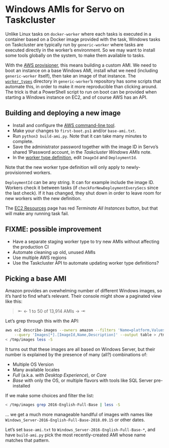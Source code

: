 # Windows AMIs for Servo on Taskcluster

Unlike Linux tasks on `docker-worker` where each tasks is executed in a container
based on a Docker image provided with the task,
Windows tasks on Taskcluster are typically run by `generic-worker`
where tasks are executed directly in the worker’s environment.
So we may want to install some tools globally on the system, to make them available to tasks.

With the [AWS provisioner], this means building a custom AMI.
We need to boot an instance on a base Windows AMI,
install what we need (including `generic-worker` itself),
then take an image of that instance.
The [`worker_types`] directory in `generic-worker`’s repository
has some scripts that automate this,
in order to make it more reproducible than clicking around.
The trick is that a PowerShell script to run on boot can be provided
when starting a Windows instance on EC2, and of course AWS has an API.

[AWS provisioner]: https://docs.taskcluster.net/docs/reference/integrations/aws-provisioner/references/api
[`worker_types`]: https://github.com/taskcluster/generic-worker/blob/master/worker_types/


## Building and deploying a new image

* Install and configure the [AWS command-line tool].
* Make your changes to `first-boot.ps1` and/or `base-ami.txt`.
* Run `python3 build-ami.py`. Note that it can take many minutes to complete.
* Save the administrator password together with the image ID
  in Servo’s shared 1Password account, in the *Taskcluster Windows AMIs* note.
* In the [worker type definition], edit `ImageId` and `DeploymentId`.

Note that the new worker type definition will only apply to newly-provisionned workers.

`DeploymentId` can be any string. It can for example include the image ID.
Workers check it between tasks (if `checkForNewDeploymentEverySecs` since the last check).
If it has changed, they shut down in order to leave room for new workers with the new definition.

The [EC2 Resources] page has red *Terminate All Instances* button,
but that will make any running task fail.

[AWS command-line tool]: https://docs.aws.amazon.com/cli/latest/userguide/cli-chap-welcome.html
[worker type definition]: https://tools.taskcluster.net/aws-provisioner/servo-win2016/edit
[EC2 Resources]: https://tools.taskcluster.net/aws-provisioner/servo-win2016/resources


## FIXME: possible improvement

* Have a separate staging worker type to try new AMIs without affecting the production CI
* Automate cleaning up old, unused AMIs
* Use multiple AWS regions
* Use the Taskcluster API to automate updating worker type definitions?


## Picking a base AMI

Amazon provides an ovewhelming number of different Windows images,
so it’s hard to find what’s relevant.
Their console might show a paginated view like this:

> ⇤ ← 1 to 50 of 13,914 AMIs → ⇥

Let’s grep through this with the API:

```sh
aws ec2 describe-images --owners amazon --filters 'Name=platform,Values=windows' \
    --query 'Images[*].[ImageId,Name,Description]' --output table > /tmp/images
< /tmp/images less -S
```

It turns out that these images are all based on Windows Server,
but their number is explained by the presence of many (all?) combinations of:

* Multiple OS Version
* Many available locales
* *Full* (a.k.a. *with Desktop Experience*), or *Core*
* *Base* with only the OS, or multiple flavors with tools like SQL Server pre-installed

If we make some choices and filter the list:

```sh
< /tmp/images grep 2016-English-Full-Base | less -S
```

… we get a much more manageable handlful of images with names like
`Windows_Server-2016-English-Full-Base-2018.09.15` or other dates.

Let’s set `base-ami.txt` to `Windows_Server-2016-English-Full-Base-*`,
and have `build-ami.py` pick the most recently-created AMI whose name matches that pattern.